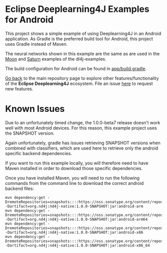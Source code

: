 # Eclipse Deeplearning4J Examples for Android

This project shows a simple example of using Deeplearning4J in an Android application. As Gradle is the preferred build tool for Android, this project uses Gradle instead of Maven.

The neural networks shown in this example are the same as are used in the [Moon](../dl4j-examples/src/main/java/org/deeplearning4j/examples/quickstart/modeling/feedforward/classification/MoonClassifier.java) and [Saturn](../dl4j-examples/src/main/java/org/deeplearning4j/examples/quickstart/modeling/feedforward/classification/SaturnClassifier.java) examples of the dl4j-examples.

The build configuration for Android can be found in [app/build.gradle](./app/build.gradle).

[Go back](../README.md) to the main repository page to explore other features/functionality of the **Eclipse Deeplearning4J** ecosystem. File an issue [here](https://github.com/eclipse/deeplearning4j-examples/issues) to request new features.

# Known Issues
Due to an unfortunately timed change, the 1.0.0-beta7 release doesn't work well with most Android devices. For this reason, this example project uses the SNAPSHOT version.

Again unfortunately, gradle has issues retrieving SNAPSHOT versions when combined with classifiers, which are used here to retrieve only the android specific backend dependencies.

If you want to run this example locally, you will therefore need to have Maven installed in order to download those specific dependencies.

Once you have installed Maven, you will need to run the following commands from the command line to download the correct android backend files:

```
mvn dependency:get -DremoteRepositories=snapshots::::https://oss.sonatype.org/content/repositories/snapshots -Dartifact=org.nd4j:nd4j-native:1.0.0-SNAPSHOT:jar:android-arm
mvn dependency:get -DremoteRepositories=snapshots::::https://oss.sonatype.org/content/repositories/snapshots -Dartifact=org.nd4j:nd4j-native:1.0.0-SNAPSHOT:jar:android-arm64
mvn dependency:get -DremoteRepositories=snapshots::::https://oss.sonatype.org/content/repositories/snapshots -Dartifact=org.nd4j:nd4j-native:1.0.0-SNAPSHOT:jar:android-x86
mvn dependency:get -DremoteRepositories=snapshots::::https://oss.sonatype.org/content/repositories/snapshots -Dartifact=org.nd4j:nd4j-native:1.0.0-SNAPSHOT:jar:android-x86_64
```
